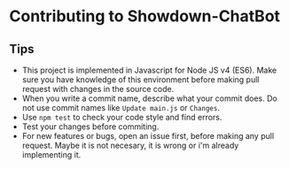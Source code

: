Contributing to Showdown-ChatBot
====================

Tips
------------

 - This project is implemented in Javascript for Node JS v4 (ES6). Make sure you have knowledge of this environment before making pull request with changes in the source code.
 - When you write a commit name, describe what your commit does. Do not use commit names like `Update main.js` or `Changes`.
 - Use `npm test` to check your code style and find errors.
 - Test your changes before commiting.
 - For new features or bugs, open an issue first, before making any pull request. Maybe it is not necesary, it is wrong or i'm already implementing it.

